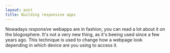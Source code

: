 ```yaml
---
layout: post
title: Building responsive apps
---
```



Nowadays *responsive* webapps are in fashion, you can read a lot about it on the blogosphere. It's not a very new thing, as it's beeing used since a few years ago. This technique is used to change how a webpage look depending in which device are you using to access it.